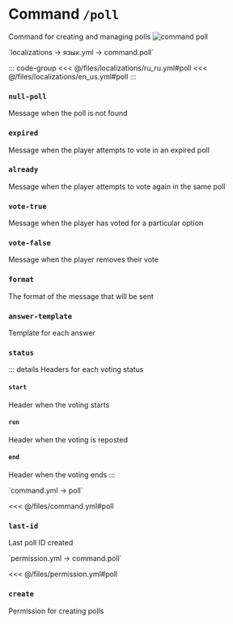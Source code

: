 # Command `/poll`

Command for creating and managing polls
![command poll](/commandpoll.png)

[//]: # (localization)
<!--@include: @/parts/words.md#localization-->
<!--@include: @/parts/words.md#path--> `localizations → язык.yml → command.poll`

<!--@include: @/parts/words.md#default-->

::: code-group
<<< @/files/localizations/ru_ru.yml#poll
<<< @/files/localizations/en_us.yml#poll
:::

### `null-poll`

Message when the poll is not found

### `expired`

Message when the player attempts to vote in an expired poll

### `already`

Message when the player attempts to vote again in the same poll

### `vote-true`

Message when the player has voted for a particular option

### `vote-false`

Message when the player removes their vote

### `format`
The format of the message that will be sent

### `answer-template`
Template for each answer

### `status`

::: details Headers for each voting status

#### `start`
Header when the voting starts

#### `run`
Header when the voting is reposted

#### `end`
Header when the voting ends
:::

[//]: # (command.yml)
<!--@include: @/parts/words.md#setting-->
<!--@include: @/parts/words.md#path--> `command.yml → poll`

<!--@include: @/parts/words.md#default-->
<<< @/files/command.yml#poll

<!--@include: @/parts/enable.md-->
<!--@include: @/parts/range.md-->

### `last-id`

Last poll ID created

<!--@include: @/parts/aliases.md-->
<!--@include: @/parts/cooldown.md-->
<!--@include: @/parts/sound.md-->

[//]: # (permission.yml)
<!--@include: @/parts/words.md#permission-->
<!--@include: @/parts/words.md#path--> `permission.yml → command.poll`

<!--@include: @/parts/words.md#default-->
<<< @/files/permission.yml#poll

<!--@include: @/parts/permission/permissionTier3.md-->

### `create`

Permission for creating polls

<!--@include: @/parts/permission/cooldown.md-->
<!--@include: @/parts/permission/sound.md-->